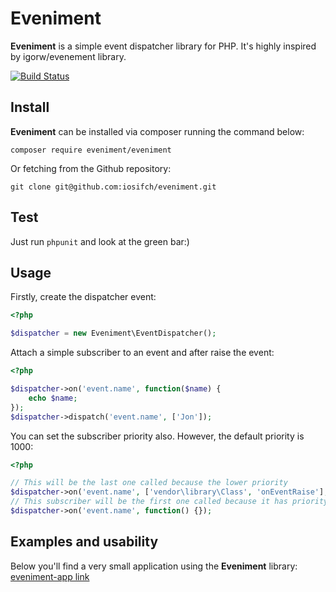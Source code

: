 # Eveniment
**Eveniment** is a simple event dispatcher library for PHP. It's highly inspired by igorw/evenement library.   

[![Build Status](https://travis-ci.org/iosifch/eveniment.svg?branch=master)](https://travis-ci.org/iosifch/eveniment)
## Install
**Eveniment** can be installed via composer running the command below:
```
composer require eveniment/eveniment
```
Or fetching from the Github repository:
```
git clone git@github.com:iosifch/eveniment.git
```
## Test
Just run ``phpunit`` and look at the green bar:)
## Usage
Firstly, create the dispatcher event:
```php
<?php

$dispatcher = new Eveniment\EventDispatcher();
```
Attach a simple subscriber to an event and after raise the event:
```php
<?php

$dispatcher->on('event.name', function($name) {
    echo $name;
});
$dispatcher->dispatch('event.name', ['Jon']);
```
You can set the subscriber priority also. However, the default priority is 1000:
```php
<?php

// This will be the last one called because the lower priority
$dispatcher->on('event.name', ['vendor\library\Class', 'onEventRaise'], 5);
// This subscriber will be the first one called because it has priority set to 1000
$dispatcher->on('event.name', function() {});
```
## Examples and usability
Below you'll find a very small application using the **Eveniment** library:   
[eveniment-app link](https://github.com/iosifch/eveniment-app/blob/master/web/app.php)
